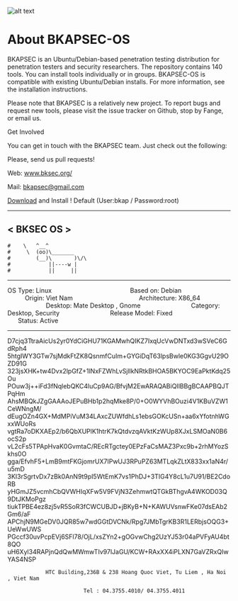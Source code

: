 ![alt text](https://upload.wikimedia.org/wikipedia/en/thumb/7/7a/AntiSec.svg/1200px-AntiSec.svg.png)


# About BKAPSEC-OS 

BKAPSEC is an Ubuntu/Debian-based penetration testing distribution for penetration testers and security researchers. The repository contains 140 tools. You can install tools individually or in groups. BKAPSEC-OS is compatible with existing Ubuntu/Debian installs. For more information, see the installation instructions.

Please note that BKAPSEC is a relatively new project. To report bugs and request new tools, please visit the issue tracker on Github, stop by Fange, or email us.

Get Involved

You can get in touch with the BKAPSEC team. Just check out the following:

Please, send us pull requests!

Web: www.bksec.org/


Mail: bkapsec@gmail.com 

<a href="https://archive.org/download/TrautechOS/bkapsec-2017.04.26x64.7z">Download</a> and Install !
Default (User:bkap / Password:root)

  _______
 < BKSEC OS >
  --------
    #    \   ^__^
    #     \  (oo)\_______
    #        (__)\       )\/\
    #            ||----w |
    #            ||     ||
****************************************
OS Type: Linux                                             
Based on: Debian                                           
Origin: Vìet Nam                                           
Architecture: X86_64                                       
Desktop: Mate Desktop , Gnome                              
Category: Desktop, Security                                
Release Model: Fixed                                       
Status: Active                                             
****************************************
D7cjq3TtraAicUs2yr0YdCiGHU71KGAMwhQIKZ7IxqUcVwDNTxd3wSVeC6GdRph4
5htgIWY3GTw7sjMdkFtZK8QsnmfCuIm+GYGiDqT63lpsBwle0KG3GgvU29OZD91G
323jsXHK+tw4Dvx2lpGfZ+1lNxFZWhLvSjllkNRtkBHOA5BKYOC9EaPktKdq25Ou
POuw3j++iFd3fNqlebQKC4luCp9AG/BfvjM2EwARAQABiQIlBBgBCAAPBQJTPqHm
AhsMBQkJZgGAAAoJEPuBHb1p2hqMke8P/0+O0WYVhBOuzi4V1KBuVZW1CeWNngM/
dEugOZn4GX+MdMPiVuM34LAxcZUWfdhLs1ebsGOKcUSn+aa6xYfotnhWGxxWUoRs
vgtRa7oDKXAEp2/b6QbXUPlK1htrK7kQtdvzqAVktKzWUp8XJxLSMOaN0B6ocS2p
vL2cFs5TPApHvaK0GvmtaC/REcRTgctey0EPzFaCsMAZ3Pxc9b+2rhMYozSkhs0O
gga/EfvhF5+LmB9mtFKGjomrUX7IPwUJ3RPuPZ63MTLqkZLtX833xx1aN4r/u5mD
3KI3rSgrtvDx7zBk0AnN9t9pI5WtEmK7vs1PhDJ+3TIG4Y8cL1u7U91/BE2CdoRB
yHGmJZ5vcmhCbQVWHIqXFw5V9FVjN3ZehmwtQTGkBThgvA4WKOD03Q9DtJKMoPgz
tiukTPBE4ez8zj5vR5SoR3fCWCUBJD+jBKyB+N+KAWUVsnwFKe07dsEAb2Gm6/aF
APChjN9MGeDV0JQR85w7wdGGtDVCNk/Rpg7JMbTgrKB3R1LERbjsOQG3+UeWwUWS
PGccf30uvPcpEVj6SFl78/OjL/xsZYn2+gOGvwChg2UzYJ53r04aPVFyAU4bt8QO
uH6Xyl34RAPjnQdQwMWmwTIv97lJaGU/KCW+RAxXX4iPLXN7GaVZRxQIwYAS4NSP




                                                                     
                HTC Building,236B & 238 Hoang Quoc Viet, Tu Liem , Ha Noi , Viet Nam
                                                                                    
                            Tel : 04.3755.4010/ 04.3755.4011
                                                                                 
                                                                                  
